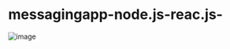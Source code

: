 ﻿# messagingapp-node.js-reac.js-
![image](https://github.com/user-attachments/assets/a67c45d8-b1fb-472c-8b16-3e78fdd0f912)
